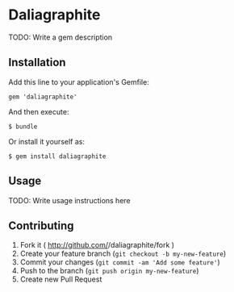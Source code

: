 # Daliagraphite

TODO: Write a gem description

## Installation

Add this line to your application's Gemfile:

    gem 'daliagraphite'

And then execute:

    $ bundle

Or install it yourself as:

    $ gem install daliagraphite

## Usage

TODO: Write usage instructions here

## Contributing

1. Fork it ( http://github.com/<my-github-username>/daliagraphite/fork )
2. Create your feature branch (`git checkout -b my-new-feature`)
3. Commit your changes (`git commit -am 'Add some feature'`)
4. Push to the branch (`git push origin my-new-feature`)
5. Create new Pull Request
